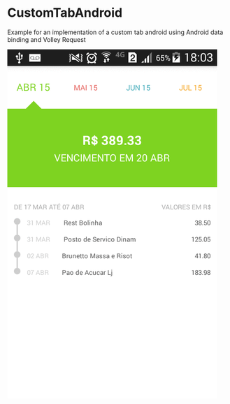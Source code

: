 # CustomTabAndroid
Example for an implementation of a custom tab android using Android data binding and Volley Request


![Alt text](/preview/customtabs.gif?raw=true)
